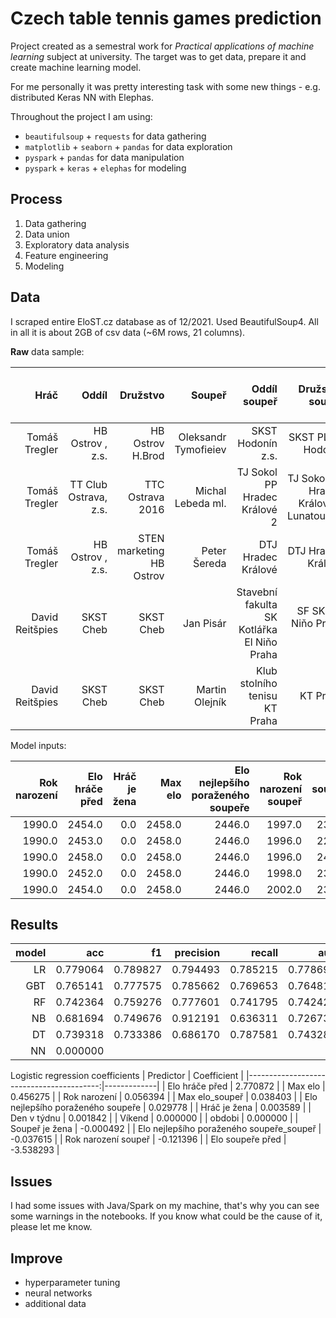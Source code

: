 # Czech table tennis games prediction

Project created as a semestral work for *Practical applications of machine learning* subject at university.
The target was to get data, prepare it and create machine learning model.

For me personally it was pretty interesting task with some new things - e.g. distributed Keras NN with Elephas.

Throughout the project I am using:
- `beautifulsoup` + `requests` for data gathering
- `matplotlib` + `seaborn` + `pandas` for data exploration
- `pyspark` + `pandas` for data manipulation
- `pyspark` + `keras` + `elephas` for modeling

## Process
1. Data gathering
2. Data union
3. Exploratory data analysis
4. Feature engineering
5. Modeling

## Data
I scraped entire EloST.cz database as of 12/2021. Used BeautifulSoup4. All in all it is about 2GB of csv data (~6M rows, 21 columns).

**Raw** data sample:

|            Hráč |                 Oddíl |                 Družstvo |               Soupeř |                               Oddíl soupeř |                          Družstvo soupeř | Výsledek | Datum zápasu |                   Soutěž |   Elo hráče |   Elo (min) |   Elo (max) | Elo soupeře | Elo (min) soupeře | Elo (max) soupeře | Rok narození | Max elo | Elo nejlepšího poraženého soupeře |                       ID Hráč |                 ID Soupeř | Rok narození soupeř |
|----------------:|----------------------:|-------------------------:|---------------------:|-------------------------------------------:|-----------------------------------------:|---------:|-------------:|-------------------------:|------------:|------------:|------------:|------------:|------------------:|------------------:|-------------:|--------:|----------------------------------:|------------------------------:|--------------------------:|--------------------:|
|   Tomáš Tregler |      HB Ostrov , z.s. |         HB Ostrov H.Brod | Oleksandr Tymofieiev |                          SKST Hodonín z.s. |                        SKST PLUS Hodonín |      3:0 |    1.10.2021 |           Extraliga mužů | 2447-> 2447 | 2419-> 2419 | 2473-> 2473 | 2167-> 2167 |       2143-> 2143 |       2200-> 2200 |         1990 |  2458.0 |                            2446.0 |   /st/hrac/tregler_tomas_1990 | tymofieiev_oleksandr_1996 |                1996 |
|   Tomáš Tregler | TT Club Ostrava, z.s. |         TTC Ostrava 2016 |    Michal Lebeda ml. |               TJ Sokol PP Hradec Králové 2 | TJ Sokol PP Hradec Králové 2 Lunatour.cz |      3:0 |     2.4.2017 |           Extraliga mužů | 2392-> 2392 | 2364-> 2364 | 2411-> 2411 | 2079-> 2079 |       2060-> 2060 |       2100-> 2100 |         1990 |  2458.0 |                            2446.0 |   /st/hrac/tregler_tomas_1990 |     lebeda_michal_ml_1993 |                1993 |
|   Tomáš Tregler |      HB Ostrov , z.s. | STEN marketing HB Ostrov |         Peter Šereda |                         DTJ Hradec Králové |                       DTJ Hradec Králové |      3:0 |    13.5.2015 |           Extraliga mužů | 2405-> 2409 | 2382-> 2387 | 2427-> 2430 | 2330-> 2326 |       2308-> 2305 |       2347-> 2343 |         1990 |  2458.0 |                            2446.0 |   /st/hrac/tregler_tomas_1990 |         sereda_peter_1984 |                1984 |
| David Reitšpies |             SKST Cheb |                SKST Cheb |            Jan Pisár | Stavební fakulta SK Kotlářka El Niňo Praha |                   SF SKK El Niňo Praha B |      3:0 |    4.12.2021 |  Český pohár II.st. muži | 2419-> 2419 | 2378-> 2378 | 2486-> 2486 | 2047-> 2047 |       2035-> 2035 |       2059-> 2059 |         1996 |  2419.0 |                            2458.0 | /st/hrac/reitspies_david_1996 |            pisar_jan_2004 |                2004 |
| David Reitšpies |             SKST Cheb |                SKST Cheb |       Martin Olejník |              Klub stolního tenisu KT Praha |                                 KT Praha |      3:0 |    24.9.2021 |           Extraliga mužů | 2368-> 2376 | 2305-> 2316 | 2447-> 2453 | 2345-> 2342 |       2326-> 2323 |       2361-> 2357 |         1996 |  2419.0 |                            2458.0 | /st/hrac/reitspies_david_1996 |       olejnik_martin_1972 |                1972 |



Model inputs:

| Rok narození | Elo hráče před | Hráč je žena | Max elo | Elo nejlepšího poraženého soupeře | Rok narození soupeř | Elo soupeře před | Soupeř je žena | Max elo_soupeř | Elo nejlepšího poraženého soupeře_soupeř | Den v týdnu | Víkend | obdobi | Hráč vyhrál |
|-------------:|---------------:|-------------:|--------:|----------------------------------:|--------------------:|-----------------:|---------------:|---------------:|-----------------------------------------:|------------:|-------:|-------:|------------:|
|       1990.0 |         2454.0 |          0.0 |  2458.0 |                            2446.0 |              1997.0 |           2377.0 |            0.0 |         2404.0 |                                   2425.0 |         1.0 |    0.0 |    4.0 |         1.0 |
|       1990.0 |         2453.0 |          0.0 |  2458.0 |                            2446.0 |              1996.0 |           2241.0 |            0.0 |         2264.0 |                                   2339.0 |         2.0 |    0.0 |    4.0 |         1.0 |
|       1990.0 |         2458.0 |          0.0 |  2458.0 |                            2446.0 |              1996.0 |           2419.0 |            0.0 |         2419.0 |                                   2458.0 |         1.0 |    0.0 |    4.0 |         0.0 |
|       1990.0 |         2452.0 |          0.0 |  2458.0 |                            2446.0 |              1998.0 |           2315.0 |            0.0 |         2324.0 |                                   2419.0 |         2.0 |    0.0 |    4.0 |         1.0 |
|       1990.0 |         2454.0 |          0.0 |  2458.0 |                            2446.0 |              2002.0 |           2318.0 |            0.0 |         2327.0 |                                   2454.0 |         2.0 |    0.0 |    4.0 |         0.0 |

## Results
|model|      acc |       f1 | precision |   recall |      auc |
|----:|---------:|---------:|----------:|---------:|---------:|
|  LR | 0.779064 | 0.789827 |  0.794493 | 0.785215 | 0.778690 |
| GBT | 0.765141 | 0.777575 |  0.785662 | 0.769653 | 0.764818 |
|  RF | 0.742364 | 0.759276 |  0.777601 | 0.741795 | 0.742424 |
|  NB | 0.681694 | 0.749676 |  0.912191 | 0.636311 | 0.726736 |
|  DT | 0.739318 | 0.733386 |  0.686170 | 0.787581 | 0.743283 |
|  NN | 0.000000 |


Logistic regression coefficients
|                                Predictor | Coefficient |
|-----------------------------------------:|-------------|
|                           Elo hráče před |    2.770872 |
|                                  Max elo |    0.456275 |
|                             Rok narození |    0.056394 |
|                           Max elo_soupeř |    0.038403 |
|        Elo nejlepšího poraženého soupeře |    0.029778 |
|                             Hráč je žena |    0.003589 |
|                              Den v týdnu |    0.001842 |
|                                   Víkend |    0.000000 |
|                                   obdobi |    0.000000 |
|                           Soupeř je žena |   -0.000492 |
| Elo nejlepšího poraženého soupeře_soupeř |   -0.037615 |
|                      Rok narození soupeř |   -0.121396 |
|                         Elo soupeře před |   -3.538293 |

## Issues
I had some issues with Java/Spark on my machine, that's why you can see some warnings in the notebooks. If you know what could be the cause of it, please let me know.

## Improve
- hyperparameter tuning
- neural networks
- additional data
